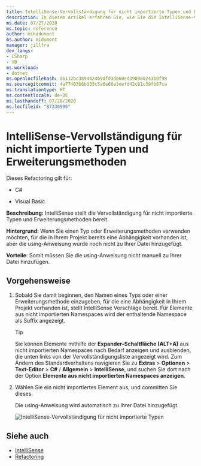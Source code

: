 ```yaml
---
title: IntelliSense-Vervollständigung für nicht importierte Typen und Erweiterungsmethoden
description: In diesem Artikel erfahren Sie, wie Sie die IntelliSense-Vervollständigung und Erweiterungsmethoden verwenden, die Sie noch nicht mithilfe einer `using`-Anweisung importiert haben.
ms.date: 07/27/2020
ms.topic: reference
author: mikadumont
ms.author: midumont
manager: jillfra
dev_langs:
- CSharp
- VB
ms.workload:
- dotnet
ms.openlocfilehash: d6112bc3894424b9dfd3d060ed390960243b0f98
ms.sourcegitcommit: 4a77403b6bd33c5a6e66a3eefd42c81c39fb67ca
ms.translationtype: HT
ms.contentlocale: de-DE
ms.lasthandoff: 07/28/2020
ms.locfileid: "87330996"
---
```

# <a name="intellisense-completion-for-unimported-types-and-extension-methods"></a>IntelliSense-Vervollständigung für nicht importierte Typen und Erweiterungsmethoden

Dieses Refactoring gilt für:

- C#

- Visual Basic

**Beschreibung:** IntelliSense stellt die Vervollständigung für nicht importierte Typen und Erweiterungsmethoden bereit.

**Hintergrund:** Wenn Sie einen Typ oder Erweiterungsmethoden verwenden möchten, für die in Ihrem Projekt bereits eine Abhängigkeit vorhanden ist, aber die using-Anweisung wurde noch nicht zu Ihrer Datei hinzugefügt. 

**Vorteile**: Somit müssen Sie die using-Anweisung nicht manuell zu Ihrer Datei hinzufügen.

## <a name="how-to"></a>Vorgehensweise

1. Sobald Sie damit beginnen, den Namen eines Typs oder einer Erweiterungsmethode einzugeben, für die eine Abhängigkeit in Ihrem Projekt vorhanden ist, stellt IntelliSense Vorschläge bereit. Für Elemente aus nicht importierten Namespaces wird der enthaltende Namespace als Suffix angezeigt.

   > [!TIP]
   > Sie können Elemente mithilfe der **Expander-Schaltfläche (ALT+A)** aus nicht importierten Namespaces nach Bedarf anzeigen und ausblenden, die unten links von der Vervollständigungsliste angezeigt wird. Zum Ändern des Standardverhaltens navigieren Sie zu **Extras** > **Optionen** > **Text-Editor** > **C#**  / **Allgemein** > **IntelliSense**, und suchen Sie dort nach der Option **Elemente aus nicht importierten Namespaces anzeigen**.

2. Wählen Sie ein nicht importiertes Element aus, und committen Sie dieses. 

   Die using-Anweisung wird automatisch zu Ihrer Datei hinzugefügt.

   ![IntelliSense-Vervollständigung für nicht importierte Typen](media/intellisense-completion-unimported-types.png)

## <a name="see-also"></a>Siehe auch

- [IntelliSense](../using-intellisense.md)
- [Refactoring](../refactoring-in-visual-studio.md)

